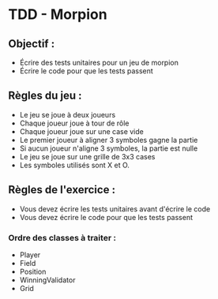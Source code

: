 # TDD - Morpion

## Objectif :
* Écrire des tests unitaires pour un jeu de morpion
* Écrire le code pour que les tests passent

## Règles du jeu :
* Le jeu se joue à deux joueurs
* Chaque joueur joue à tour de rôle
* Chaque joueur joue sur une case vide
* Le premier joueur à aligner 3 symboles gagne la partie
* Si aucun joueur n'aligne 3 symboles, la partie est nulle
* Le jeu se joue sur une grille de 3x3 cases
* Les symboles utilisés sont X et O.

## Règles de l'exercice :
* Vous devez écrire les tests unitaires avant d'écrire le code
* Vous devez écrire le code pour que les tests passent

### Ordre des classes à traiter :
* Player
* Field
* Position
* WinningValidator
* Grid